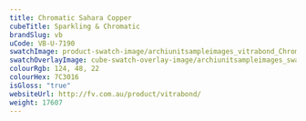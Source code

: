 ```yaml
---
title: Chromatic Sahara Copper
cubeTitle: Sparkling & Chromatic
brandSlug: vb
uCode: VB-U-7190
swatchImage: product-swatch-image/archiunitsampleimages_vitrabond_Chromatic_Sahara_Copper.jpg
swatchOverlayImage: cube-swatch-overlay-image/archiunitsampleimages_swatch-overlay_vitrabond.png
colourRgb: 124, 48, 22
colourHex: 7C3016
isGloss: "true"
websiteUrl: http://fv.com.au/product/vitrabond/
weight: 17607
---
```

